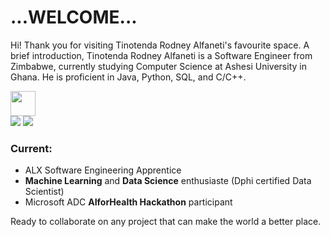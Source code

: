 <h1><span> ...WELCOME... </span> </h1>

Hi! Thank you for visiting Tinotenda Rodney Alfaneti's favourite space.
A brief introduction, Tinotenda Rodney Alfaneti is a Software Engineer from Zimbabwe, currently studying Computer Science at Ashesi University in Ghana. He is proficient in Java, Python, SQL, and C/C++.

<img src="https://readme-typing-svg.herokuapp.com?vCenter=true&width=500&lines=Software+Developer;Software+Engineer;Machine+Learning+Ethusiaste;Data+Science+Ethusiaste;with+2%2B+Years+Experience" height="40"/>

<div>
<a href="mailto: tinotendaalfaneti18@gmail.com">
<img src="https://img.shields.io/badge/-tinotendaalfaneti18%40gmail.com-7B83EB?&style=for-the-badge&logo=Microsoft-outlook&logoColor=white" ></a>    <a href="https://www.linkedin.com/in/billpwchan1998/"><img src="https://img.shields.io/badge/Tinotenda-%230077B5.svg?&style=for-the-badge&logo=linkedin&logoColor=white" ></a>  
</div>

### Current: 
- ALX Software Engineering Apprentice
- <strong>Machine Learning</strong> and <strong>Data Science</strong> enthusiaste (Dphi certified Data Scientist)
- Microsoft ADC <strong>AIforHealth Hackathon</strong> participant


Ready to collaborate on any project that can make the world a better place.
